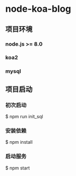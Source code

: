 # node-koa-blog

## 项目环境
### node.js >= 8.0
### koa2
### mysql


## 项目启动
### 初次启动
  $ npm run init_sql
### 安装依赖
  $ npm install
### 启动服务
  $ npm start
